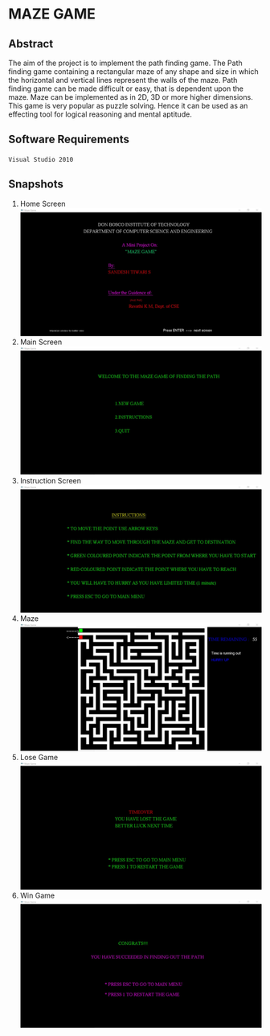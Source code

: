 # MAZE GAME

## Abstract
The aim of the project is to implement the path finding game. The Path finding game containing a rectangular maze of any shape and size in which the horizontal and vertical lines represent the walls of the maze. Path finding game can be made difficult or easy, that is dependent upon the maze. Maze can be implemented as in 2D, 3D or more higher dimensions. This game is very popular as puzzle solving. Hence it can be used as an effecting tool for logical reasoning and mental aptitude. 

## Software Requirements
`Visual Studio 2010`

## Snapshots
1. Home Screen ![home](https://github.com/sandeshtiwari16/maze-game/blob/main/snapshots/Capture%201.JPG)
2. Main Screen ![main](https://github.com/sandeshtiwari16/maze-game/blob/main/snapshots/Capture2.JPG)
3. Instruction Screen ![instruction](https://github.com/sandeshtiwari16/maze-game/blob/main/snapshots/Capture3.JPG)
4. Maze ![maze](https://github.com/sandeshtiwari16/maze-game/blob/main/snapshots/Capture4.JPG)
5. Lose Game ![lose](https://github.com/sandeshtiwari16/maze-game/blob/main/snapshots/Capture5.JPG)
6. Win Game ![win](https://github.com/sandeshtiwari16/maze-game/blob/main/snapshots/Capture6.JPG)
